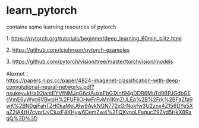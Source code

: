 # learn_pytorch
contains some learning resources of pytorch

1. https://pytorch.org/tutorials/beginner/deep_learning_60min_blitz.html 

2. https://github.com/jcjohnson/pytorch-examples  

3. https://github.com/pytorch/vision/tree/master/torchvision/models   

Alexnet：    
https://papers.nips.cc/paper/4824-imagenet-classification-with-deep-convolutional-neural-networks.pdf?nsukey=kHa92lantEYVfNMJqG6cIAuxaFbG1Xnf94gDDR6MuTd9BPJGdbGEcVmE6yWyc6VBvcjH%2FUFliOHwFrFvMn1KmZULEp%2B%2Frk%2BFaZfa9wK%2BN0gjFahTZH0kaMeU6w9AykNGN772xGrNokfw3U2znx4Z156DYe5XaZ2jA4tH7cvprUyCIuxF4KHyw6DemZw4%2FQKynoLFagucZ9Zvd5HkX8RaqQ%3D%3D




